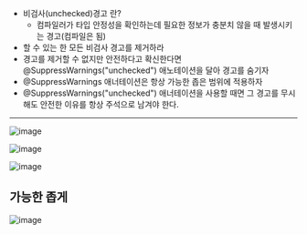 * 비검사(unchecked)경고 란?
  * 컴파일러가 타입 안정성을 확인하는데 필요한 정보가 충분치 않을 때 발생시키는 경고(컴파일은 됨)
* 할 수 있는 한 모든 비검사 경고를 제거하라
* 경고를 제거할 수 없지만 안전하다고 확신한다면 @SuppressWarnings("unchecked") 애노테이션을 달아 경고를 숨기자
* @SuppressWarnings 애너테이션은 항상 가능한 좁은 범위에 적용하자
* @SuppressWarnings("unchecked") 애너테이션을 사용할 때면 그 경고를 무시해도 안전한 이유를 항상 주석으로 남겨야 한다.

<hr>  

![image](https://user-images.githubusercontent.com/67637716/230289534-85526a80-2f23-456b-bbd8-55d64af1fb05.png)  


![image](https://user-images.githubusercontent.com/67637716/230291052-043be43d-fa62-4797-83c7-7058457e91c2.png)  

![image](https://user-images.githubusercontent.com/67637716/230291028-16c186b0-0333-48ce-8cc5-eda11b33effd.png)  


## 가능한 좁게
![image](https://user-images.githubusercontent.com/67637716/230291600-d16d5fe6-7e24-4fe5-bcc8-3fdb4c629404.png)  



